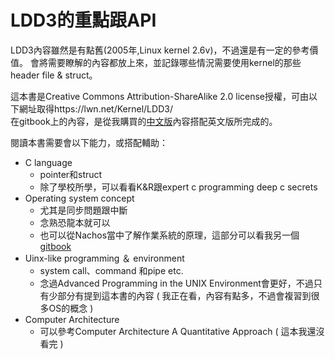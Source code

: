 # LDD3的重點跟API

LDD3內容雖然是有點舊(2005年,Linux kernel 2.6v)，不過還是有一定的參考價值。
會將需要瞭解的內容都放上來，並記錄哪些情況需要使用kernel的那些header file & struct。

這本書是Creative Commons Attribution-ShareAlike 2.0 license授權，可由以下網址取得https://lwn.net/Kernel/LDD3/  
在gitbook上的內容，是從我購買的<a href="http://www.oreilly.com.tw/product_linux.php?id=a184_errata">中文版</a>內容搭配英文版所完成的。

閱讀本書需要會以下能力，或搭配輔助：
* C language
  * pointer和struct
  * 除了學校所學，可以看看K&R跟expert c programming deep c secrets
* Operating system concept
  * 尤其是同步問題跟中斷
  * 念熟恐龍本就可以
  * 也可以從Nachos當中了解作業系統的原理，這部分可以看我另一個<a href="https://www.gitbook.com/book/sunnyanthony/operating-system-concept/details">gitbook</a>
* Uinx-like programming ＆ environment
  * system call、command 和pipe etc.
  * 念過Advanced Programming in the UNIX Environment會更好，不過只有少部分有提到這本書的內容 ( 我正在看，內容有點多，不過會複習到很多OS的概念 )
* Computer Architecture
  * 可以參考Computer Architecture A Quantitative Approach ( 這本我還沒看完 )
